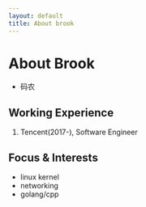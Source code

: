 ```yaml
---
layout: default
title: About brook
---
```


# About Brook

* 码农

## Working Experience

1. Tencent(2017-), Software Engineer

## Focus & Interests
* linux kernel
* networking
* golang/cpp

